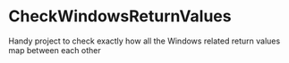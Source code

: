 # CheckWindowsReturnValues
Handy project to check exactly how all the Windows related return values map between each other
